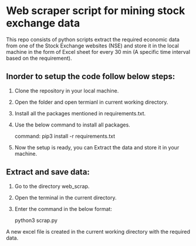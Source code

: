# Web scraper script for mining stock exchange data

This repo consists of python scripts extract the required economic data from one of the Stock Exchange websites (NSE) 
and store it in the local machine in the form of Excel sheet for every 30 min (A specific time interval based on the requirement).

Inorder to setup the code follow below steps:
---------------------------------------------

 1. Clone the repository in your local machine.
 2. Open the folder and open termianl in current working directory.
 3. Install all the packages mentioned in requirements.txt.
 4. Use the below command to install all packages.

     command:  pip3 install -r requirements.txt

 5. Now the setup is ready, you can Extract the data and store it in your machine. 

Extract and save data:
----------------------

 1. Go to the directory web_scrap.
 2. Open the terminal in the current directory.
 3. Enter the command in the below format:
	
	python3 scrap.py 

 A new excel file is created in the current working directory with the required data.
